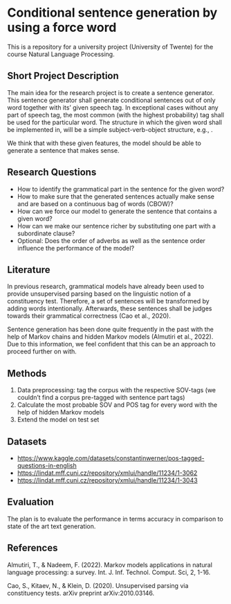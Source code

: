 # Conditional sentence generation by using a force word 

This is a repository for a university project (University of Twente) for the course Natural Language Processing.

## Short Project Description

The main idea for the research project is to create a sentence generator. This sentence generator shall generate conditional sentences out of only word together with its’ given speech tag. In exceptional cases without any part of speech tag, the most common (with the highest probability) tag shall be used for the particular word. The structure in which the given word shall be implemented in, will be a simple subject-verb-object structure, e.g., <subject> <adverb for frequency> <verb> <adverb for place or time>. 

We think that with these given features, the model should be able to generate a sentence that makes sense. 

## Research Questions

* How to identify the grammatical part in the sentence for the given word? 
* How to make sure that the generated sentences actually make sense and are based on a continuous bag of words (CBOW)? 
* How can we force our model to generate the sentence that contains a given word? 
* How can we make our sentence richer by substituting one part with a subordinate clause? 
* Optional: Does the order of adverbs as well as the sentence order influence the performance of the model? 

## Literature 

In previous research, grammatical models have already been used to provide unsupervised parsing based on the linguistic notion of a constituency test. Therefore, a set of sentences will be transformed by adding words intentionally. Afterwards, these sentences shall be judges towards their grammatical correctness (Cao et al., 2020). 

Sentence generation has been done quite frequently in the past with the help of Markov chains and hidden Markov models (Almutiri et al., 2022). Due to this information, we feel confident that this can be an approach to proceed further on with. 

## Methods 

1. Data preprocessing: tag the corpus with the respective SOV-tags (we couldn’t find a corpus pre-tagged with sentence part tags) 
2. Calculate the most probable SOV and POS tag for every word with the help of hidden Markov models 
3. Extend the model on test set 

## Datasets 

* https://www.kaggle.com/datasets/constantinwerner/pos-tagged-questions-in-english 
* https://lindat.mff.cuni.cz/repository/xmlui/handle/11234/1-3062 
* https://lindat.mff.cuni.cz/repository/xmlui/handle/11234/1-3043 

## Evaluation

The plan is to evaluate the performance in terms accuracy in comparison to state of the art text generation. 

## References 

Almutiri, T., & Nadeem, F. (2022). Markov models applications in natural language processing: a survey. Int. J. Inf. Technol. Comput. Sci, 2, 1-16. 

Cao, S., Kitaev, N., & Klein, D. (2020). Unsupervised parsing via constituency tests. arXiv preprint arXiv:2010.03146. 


